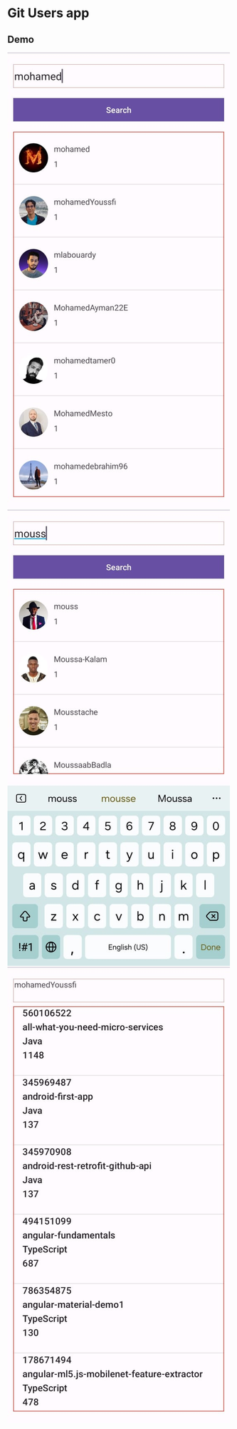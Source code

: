 # Git Users app

## Demo

![image_0.jpeg](image_0.jpeg)
![image_1.jpeg](image_1.jpeg)
![image_2.jpeg](image_2.jpeg)
